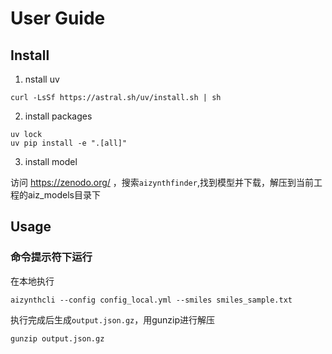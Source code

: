 # User Guide

## Install

1. nstall uv
```shell
curl -LsSf https://astral.sh/uv/install.sh | sh
```

2. install packages
```shell
uv lock
uv pip install -e ".[all]" 
```

3. install model

访问 https://zenodo.org/ ，搜索`aizynthfinder`,找到模型并下载，解压到当前工程的aiz_models目录下


## Usage

### 命令提示符下运行
在本地执行
```shell
aizynthcli --config config_local.yml --smiles smiles_sample.txt
```
执行完成后生成`output.json.gz`，用gunzip进行解压

```shell
gunzip output.json.gz
```

